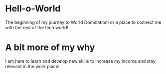 # Hell-o-World
The beginning of my journey to World Domination! or a place to connect me with the rest of the tech world! 
# A bit more of my why
I am here to learn and develop new skills to increase my income and stay relevant in the work place!
